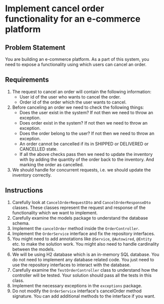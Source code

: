 # Implement cancel order functionality for an e-commerce platform

## Problem Statement
You are building an e-commerce platform. As a part of this system, you need to expose a functionality using which users can cancel an order.

## Requirements
1. The request to cancel an order will contain the following information:
    * User id of the user who wants to cancel the order.
    * Order id of the order which the user wants to cancel.
2. Before canceling an order we need to check the following things:
    * Does the user exist in the system? If not then we need to throw an exception.
    * Does order exist in the system? If not then we need to throw an exception.
    * Does the order belong to the user? If not then we need to throw an exception.
    * An order cannot be cancelled if its in SHIPPED or DELIVERED or CANCELLED state.
    * If all the above checks pass then we need to update the inventory with by adding the quantity of the order back to the inventory. And marking the order as cancelled.
3. We should handle for concurrent requests, i.e. we should update the inventory correctly.

## Instructions
1. Carefully look at `CancelOrderRequestDto` and `CancelOrderResponseDto` classes. These classes represent the request and response of the functionality which we want to implement.
2. Carefully examine the models package to understand the database schema.
3. Implement the `cancelOrder` method inside the `OrderController`.
4. Implement the `OrderService` interface and fix the repository interfaces.
5. You might need to add annotations like `@Service`, `@Autowired`, `@Entity` etc. to make the solution work. You might also need to handle cardinality between the models.
6. We will be using H2 database which is an in-memory SQL database. You do not need to implement any database related code. You just need to use the repository interfaces to interact with the database.
7. Carefully examine the `TestOrderController` class to understand how the controller will be tested. Your solution should pass all the tests in this class.
8. Implement the necessary exceptions in the `exceptions` package.
9. Do not modify the `OrderService` interface's cancelOrder method signature. You can add additional methods to the interface if you want.